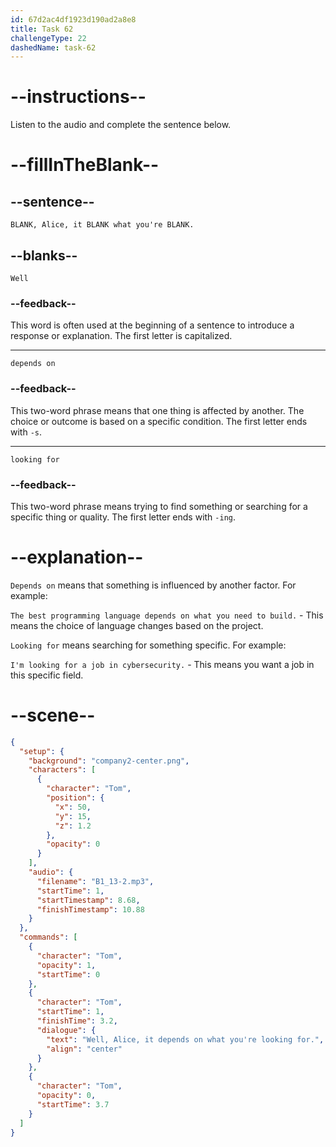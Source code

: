 ```yaml
---
id: 67d2ac4df1923d190ad2a8e8
title: Task 62
challengeType: 22
dashedName: task-62
---
```


<!-- (Audio) Tom: Well, Alice, it depends on what you're looking for. -->

# --instructions--

Listen to the audio and complete the sentence below.

# --fillInTheBlank--

## --sentence--

`BLANK, Alice, it BLANK what you're BLANK.`  

## --blanks--

`Well`  

### --feedback--

This word is often used at the beginning of a sentence to introduce a response or explanation. The first letter is capitalized.  

---

`depends on`  

### --feedback--

This two-word phrase means that one thing is affected by another. The choice or outcome is based on a specific condition. The first letter ends with `-s`.

---

`looking for`  

### --feedback--

This two-word phrase means trying to find something or searching for a specific thing or quality. The first letter ends with `-ing`.

# --explanation--

`Depends on` means that something is influenced by another factor. For example:

`The best programming language depends on what you need to build.` - This means the choice of language changes based on the project.

`Looking for` means searching for something specific. For example:

`I'm looking for a job in cybersecurity.` - This means you want a job in this specific field.

# --scene--

```json
{
  "setup": {
    "background": "company2-center.png",
    "characters": [
      {
        "character": "Tom",
        "position": {
          "x": 50,
          "y": 15,
          "z": 1.2
        },
        "opacity": 0
      }
    ],
    "audio": {
      "filename": "B1_13-2.mp3",
      "startTime": 1,
      "startTimestamp": 8.68,
      "finishTimestamp": 10.88
    }
  },
  "commands": [
    {
      "character": "Tom",
      "opacity": 1,
      "startTime": 0
    },
    {
      "character": "Tom",
      "startTime": 1,
      "finishTime": 3.2,
      "dialogue": {
        "text": "Well, Alice, it depends on what you're looking for.",
        "align": "center"
      }
    },
    {
      "character": "Tom",
      "opacity": 0,
      "startTime": 3.7
    }
  ]
}
```
